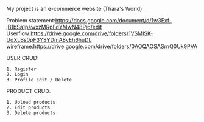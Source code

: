 My project is an e-commerce website (Thara's World)

Problem statement:https://docs.google.com/document/d/1w3Exf-jB1bSa1pswxzMRpFdYMwN48Pj6/edit
Userflow:https://drive.google.com/drive/folders/1VSMISK-UdXLBs0pF3YSYDmA8vEh6huDL
wireframe:https://drive.google.com/drive/folders/0AOQAOSASrnQ0Uk9PVA


USER CRUD:

    1. Register 
    2. Login 
    3. Profile Edit / Delete

PRODUCT CRUD:

    1. Upload products
    2. Edit products
    3. Delete products